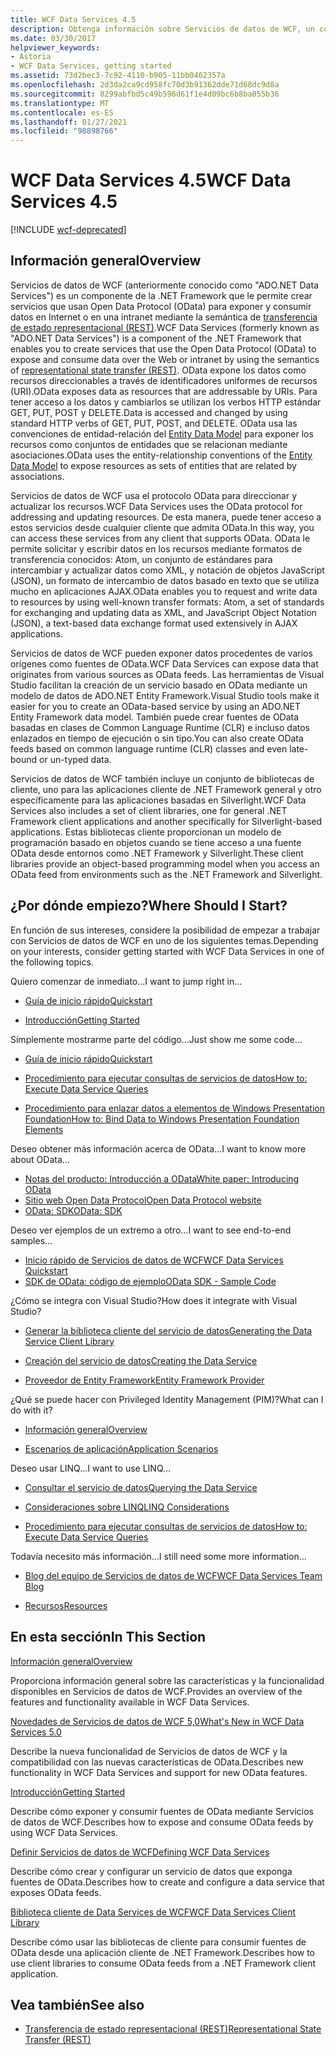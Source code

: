```yaml
---
title: WCF Data Services 4.5
description: Obtenga información sobre Servicios de datos de WCF, un componente de .NET Framework que admite servicios para exponer y consumir datos mediante la semántica de REST.
ms.date: 03/30/2017
helpviewer_keywords:
- Astoria
- WCF Data Services, getting started
ms.assetid: 73d2bec3-7c92-4110-b905-11bb0462357a
ms.openlocfilehash: 2d3da2ca9cd958fc70d3b91362dde71d68dc9d8a
ms.sourcegitcommit: 8299abfbd5c49b596d61f1e4d09bc6b8ba055b36
ms.translationtype: MT
ms.contentlocale: es-ES
ms.lasthandoff: 01/27/2021
ms.locfileid: "98898766"
---
```

# <a name="wcf-data-services-45"></a><span data-ttu-id="16786-103">WCF Data Services 4.5</span><span class="sxs-lookup"><span data-stu-id="16786-103">WCF Data Services 4.5</span></span>

[!INCLUDE [wcf-deprecated](~/includes/wcf-deprecated.md)]

## <a name="overview"></a><span data-ttu-id="16786-104">Información general</span><span class="sxs-lookup"><span data-stu-id="16786-104">Overview</span></span>

<span data-ttu-id="16786-105">Servicios de datos de WCF (anteriormente conocido como "ADO.NET Data Services") es un componente de la .NET Framework que le permite crear servicios que usan Open Data Protocol (OData) para exponer y consumir datos en Internet o en una intranet mediante la semántica de [transferencia de estado representacional (REST)](https://www.ics.uci.edu/~fielding/pubs/dissertation/rest_arch_style.htm).</span><span class="sxs-lookup"><span data-stu-id="16786-105">WCF Data Services (formerly known as "ADO.NET Data Services") is a component of the .NET Framework that enables you to create services that use the Open Data Protocol (OData) to expose and consume data over the Web or intranet by using the semantics of [representational state transfer (REST)](https://www.ics.uci.edu/~fielding/pubs/dissertation/rest_arch_style.htm).</span></span> <span data-ttu-id="16786-106">OData expone los datos como recursos direccionables a través de identificadores uniformes de recursos (URI).</span><span class="sxs-lookup"><span data-stu-id="16786-106">OData exposes data as resources that are addressable by URIs.</span></span> <span data-ttu-id="16786-107">Para tener acceso a los datos y cambiarlos se utilizan los verbos HTTP estándar GET, PUT, POST y DELETE.</span><span class="sxs-lookup"><span data-stu-id="16786-107">Data is accessed and changed by using standard HTTP verbs of GET, PUT, POST, and DELETE.</span></span> <span data-ttu-id="16786-108">OData usa las convenciones de entidad-relación del [Entity Data Model](../adonet/entity-data-model.md) para exponer los recursos como conjuntos de entidades que se relacionan mediante asociaciones.</span><span class="sxs-lookup"><span data-stu-id="16786-108">OData uses the entity-relationship conventions of the [Entity Data Model](../adonet/entity-data-model.md) to expose resources as sets of entities that are related by associations.</span></span>

<span data-ttu-id="16786-109">Servicios de datos de WCF usa el protocolo OData para direccionar y actualizar los recursos.</span><span class="sxs-lookup"><span data-stu-id="16786-109">WCF Data Services uses the OData protocol for addressing and updating resources.</span></span> <span data-ttu-id="16786-110">De esta manera, puede tener acceso a estos servicios desde cualquier cliente que admita OData.</span><span class="sxs-lookup"><span data-stu-id="16786-110">In this way, you can access these services from any client that supports OData.</span></span> <span data-ttu-id="16786-111">OData le permite solicitar y escribir datos en los recursos mediante formatos de transferencia conocidos: Atom, un conjunto de estándares para intercambiar y actualizar datos como XML, y notación de objetos JavaScript (JSON), un formato de intercambio de datos basado en texto que se utiliza mucho en aplicaciones AJAX.</span><span class="sxs-lookup"><span data-stu-id="16786-111">OData enables you to request and write data to resources by using well-known transfer formats: Atom, a set of standards for exchanging and updating data as XML, and JavaScript Object Notation (JSON), a text-based data exchange format used extensively in AJAX applications.</span></span>

<span data-ttu-id="16786-112">Servicios de datos de WCF pueden exponer datos procedentes de varios orígenes como fuentes de OData.</span><span class="sxs-lookup"><span data-stu-id="16786-112">WCF Data Services can expose data that originates from various sources as OData feeds.</span></span> <span data-ttu-id="16786-113">Las herramientas de Visual Studio facilitan la creación de un servicio basado en OData mediante un modelo de datos de ADO.NET Entity Framework.</span><span class="sxs-lookup"><span data-stu-id="16786-113">Visual Studio tools make it easier for you to create an OData-based service by using an ADO.NET Entity Framework data model.</span></span> <span data-ttu-id="16786-114">También puede crear fuentes de OData basadas en clases de Common Language Runtime (CLR) e incluso datos enlazados en tiempo de ejecución o sin tipo.</span><span class="sxs-lookup"><span data-stu-id="16786-114">You can also create OData feeds based on common language runtime (CLR) classes and even late-bound or un-typed data.</span></span>

<span data-ttu-id="16786-115">Servicios de datos de WCF también incluye un conjunto de bibliotecas de cliente, uno para las aplicaciones cliente de .NET Framework general y otro específicamente para las aplicaciones basadas en Silverlight.</span><span class="sxs-lookup"><span data-stu-id="16786-115">WCF Data Services also includes a set of client libraries, one for general .NET Framework client applications and another specifically for Silverlight-based applications.</span></span> <span data-ttu-id="16786-116">Estas bibliotecas cliente proporcionan un modelo de programación basado en objetos cuando se tiene acceso a una fuente OData desde entornos como .NET Framework y Silverlight.</span><span class="sxs-lookup"><span data-stu-id="16786-116">These client libraries provide an object-based programming model when you access an OData feed from environments such as the .NET Framework and Silverlight.</span></span>

## <a name="where-should-i-start"></a><span data-ttu-id="16786-117">¿Por dónde empiezo?</span><span class="sxs-lookup"><span data-stu-id="16786-117">Where Should I Start?</span></span>

<span data-ttu-id="16786-118">En función de sus intereses, considere la posibilidad de empezar a trabajar con Servicios de datos de WCF en uno de los siguientes temas.</span><span class="sxs-lookup"><span data-stu-id="16786-118">Depending on your interests, consider getting started with WCF Data Services in one of the following topics.</span></span>

<span data-ttu-id="16786-119">Quiero comenzar de inmediato…</span><span class="sxs-lookup"><span data-stu-id="16786-119">I want to jump right in...</span></span>

- [<span data-ttu-id="16786-120">Guía de inicio rápido</span><span class="sxs-lookup"><span data-stu-id="16786-120">Quickstart</span></span>](quickstart-wcf-data-services.md)

- [<span data-ttu-id="16786-121">Introducción</span><span class="sxs-lookup"><span data-stu-id="16786-121">Getting Started</span></span>](getting-started-with-wcf-data-services.md)

<span data-ttu-id="16786-122">Simplemente mostrarme parte del código...</span><span class="sxs-lookup"><span data-stu-id="16786-122">Just show me some code...</span></span>

- [<span data-ttu-id="16786-123">Guía de inicio rápido</span><span class="sxs-lookup"><span data-stu-id="16786-123">Quickstart</span></span>](quickstart-wcf-data-services.md)

- [<span data-ttu-id="16786-124">Procedimiento para ejecutar consultas de servicios de datos</span><span class="sxs-lookup"><span data-stu-id="16786-124">How to: Execute Data Service Queries</span></span>](how-to-execute-data-service-queries-wcf-data-services.md)

- [<span data-ttu-id="16786-125">Procedimiento para enlazar datos a elementos de Windows Presentation Foundation</span><span class="sxs-lookup"><span data-stu-id="16786-125">How to: Bind Data to Windows Presentation Foundation Elements</span></span>](bind-data-to-wpf-elements-wcf-data-services.md)

<span data-ttu-id="16786-126">Deseo obtener más información acerca de OData...</span><span class="sxs-lookup"><span data-stu-id="16786-126">I want to know more about OData...</span></span>

- [<span data-ttu-id="16786-127">Notas del producto: Introducción a OData</span><span class="sxs-lookup"><span data-stu-id="16786-127">White paper: Introducing OData</span></span>](https://download.microsoft.com/download/E/5/A/E5A59052-EE48-4D64-897B-5F7C608165B8/IntroducingOData.pdf)
- [<span data-ttu-id="16786-128">Sitio web Open Data Protocol</span><span class="sxs-lookup"><span data-stu-id="16786-128">Open Data Protocol website</span></span>](https://www.odata.org/)
- [<span data-ttu-id="16786-129">OData: SDK</span><span class="sxs-lookup"><span data-stu-id="16786-129">OData: SDK</span></span>](https://www.odata.org/ecosystem/)

<span data-ttu-id="16786-130">Deseo ver ejemplos de un extremo a otro...</span><span class="sxs-lookup"><span data-stu-id="16786-130">I want to see end-to-end samples...</span></span>

- <span data-ttu-id="16786-131">[Inicio rápido de Servicios de datos de WCF](https://github.com/microsoftarchive/msdn-code-gallery-community-s-z/tree/master/WCF%20Data%20Services%20Quickstart%20(OData%20Service%20and%20WPF%20Client))</span><span class="sxs-lookup"><span data-stu-id="16786-131">[WCF Data Services Quickstart](https://github.com/microsoftarchive/msdn-code-gallery-community-s-z/tree/master/WCF%20Data%20Services%20Quickstart%20(OData%20Service%20and%20WPF%20Client))</span></span>
- [<span data-ttu-id="16786-132">SDK de OData: código de ejemplo</span><span class="sxs-lookup"><span data-stu-id="16786-132">OData SDK - Sample Code</span></span>](https://www.odata.org/ecosystem/#sdk)

<span data-ttu-id="16786-133">¿Cómo se integra con Visual Studio?</span><span class="sxs-lookup"><span data-stu-id="16786-133">How does it integrate with Visual Studio?</span></span>

- [<span data-ttu-id="16786-134">Generar la biblioteca cliente del servicio de datos</span><span class="sxs-lookup"><span data-stu-id="16786-134">Generating the Data Service Client Library</span></span>](generating-the-data-service-client-library-wcf-data-services.md)

- [<span data-ttu-id="16786-135">Creación del servicio de datos</span><span class="sxs-lookup"><span data-stu-id="16786-135">Creating the Data Service</span></span>](creating-the-data-service.md)

- [<span data-ttu-id="16786-136">Proveedor de Entity Framework</span><span class="sxs-lookup"><span data-stu-id="16786-136">Entity Framework Provider</span></span>](entity-framework-provider-wcf-data-services.md)

<span data-ttu-id="16786-137">¿Qué se puede hacer con Privileged Identity Management (PIM)?</span><span class="sxs-lookup"><span data-stu-id="16786-137">What can I do with it?</span></span>

- [<span data-ttu-id="16786-138">Información general</span><span class="sxs-lookup"><span data-stu-id="16786-138">Overview</span></span>](wcf-data-services-overview.md)

- [<span data-ttu-id="16786-139">Escenarios de aplicación</span><span class="sxs-lookup"><span data-stu-id="16786-139">Application Scenarios</span></span>](application-scenarios-wcf-data-services.md)

<span data-ttu-id="16786-140">Deseo usar LINQ...</span><span class="sxs-lookup"><span data-stu-id="16786-140">I want to use LINQ...</span></span>

- [<span data-ttu-id="16786-141">Consultar el servicio de datos</span><span class="sxs-lookup"><span data-stu-id="16786-141">Querying the Data Service</span></span>](querying-the-data-service-wcf-data-services.md)

- [<span data-ttu-id="16786-142">Consideraciones sobre LINQ</span><span class="sxs-lookup"><span data-stu-id="16786-142">LINQ Considerations</span></span>](linq-considerations-wcf-data-services.md)

- [<span data-ttu-id="16786-143">Procedimiento para ejecutar consultas de servicios de datos</span><span class="sxs-lookup"><span data-stu-id="16786-143">How to: Execute Data Service Queries</span></span>](how-to-execute-data-service-queries-wcf-data-services.md)

<span data-ttu-id="16786-144">Todavía necesito más información...</span><span class="sxs-lookup"><span data-stu-id="16786-144">I still need some more information...</span></span>

- [<span data-ttu-id="16786-145">Blog del equipo de Servicios de datos de WCF</span><span class="sxs-lookup"><span data-stu-id="16786-145">WCF Data Services Team Blog</span></span>](/archive/blogs/astoriateam/)

- [<span data-ttu-id="16786-146">Recursos</span><span class="sxs-lookup"><span data-stu-id="16786-146">Resources</span></span>](wcf-data-services-resources.md)

## <a name="in-this-section"></a><span data-ttu-id="16786-147">En esta sección</span><span class="sxs-lookup"><span data-stu-id="16786-147">In This Section</span></span>

[<span data-ttu-id="16786-148">Información general</span><span class="sxs-lookup"><span data-stu-id="16786-148">Overview</span></span>](wcf-data-services-overview.md)

<span data-ttu-id="16786-149">Proporciona información general sobre las características y la funcionalidad disponibles en Servicios de datos de WCF.</span><span class="sxs-lookup"><span data-stu-id="16786-149">Provides an overview of the features and functionality available in WCF Data Services.</span></span>

<span data-ttu-id="16786-150">[Novedades de Servicios de datos de WCF 5,0](/previous-versions/dotnet/wcf-data-services/ee373845(v=vs.103))</span><span class="sxs-lookup"><span data-stu-id="16786-150">[What's New in WCF Data Services 5.0](/previous-versions/dotnet/wcf-data-services/ee373845(v=vs.103))</span></span>

<span data-ttu-id="16786-151">Describe la nueva funcionalidad de Servicios de datos de WCF y la compatibilidad con las nuevas características de OData.</span><span class="sxs-lookup"><span data-stu-id="16786-151">Describes new functionality in WCF Data Services and support for new OData features.</span></span>

[<span data-ttu-id="16786-152">Introducción</span><span class="sxs-lookup"><span data-stu-id="16786-152">Getting Started</span></span>](getting-started-with-wcf-data-services.md)

<span data-ttu-id="16786-153">Describe cómo exponer y consumir fuentes de OData mediante Servicios de datos de WCF.</span><span class="sxs-lookup"><span data-stu-id="16786-153">Describes how to expose and consume OData feeds by using WCF Data Services.</span></span>

[<span data-ttu-id="16786-154">Definir Servicios de datos de WCF</span><span class="sxs-lookup"><span data-stu-id="16786-154">Defining WCF Data Services</span></span>](defining-wcf-data-services.md)

<span data-ttu-id="16786-155">Describe cómo crear y configurar un servicio de datos que exponga fuentes de OData.</span><span class="sxs-lookup"><span data-stu-id="16786-155">Describes how to create and configure a data service that exposes OData feeds.</span></span>

[<span data-ttu-id="16786-156">Biblioteca cliente de Data Services de WCF</span><span class="sxs-lookup"><span data-stu-id="16786-156">WCF Data Services Client Library</span></span>](wcf-data-services-client-library.md)

<span data-ttu-id="16786-157">Describe cómo usar las bibliotecas de cliente para consumir fuentes de OData desde una aplicación cliente de .NET Framework.</span><span class="sxs-lookup"><span data-stu-id="16786-157">Describes how to use client libraries to consume OData feeds from a .NET Framework client application.</span></span>

## <a name="see-also"></a><span data-ttu-id="16786-158">Vea también</span><span class="sxs-lookup"><span data-stu-id="16786-158">See also</span></span>

- [<span data-ttu-id="16786-159">Transferencia de estado representacional (REST)</span><span class="sxs-lookup"><span data-stu-id="16786-159">Representational State Transfer (REST)</span></span>](https://www.ics.uci.edu/~fielding/pubs/dissertation/rest_arch_style.htm)
